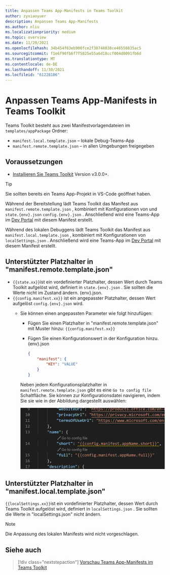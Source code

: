 ```yaml
---
title: Anpassen Teams App-Manifests in Teams Toolkit
author: zyxiaoyuer
description: Anpassen Teams App-Manifests
ms.author: nliu
ms.localizationpriority: medium
ms.topic: overview
ms.date: 11/29/2021
ms.openlocfilehash: 34b454f63eb900fce2f38748838ce46558835ac5
ms.sourcegitcommit: f1e6f90fb6f7f5825e55a6d18ccf004d0091fb6d
ms.translationtype: MT
ms.contentlocale: de-DE
ms.lasthandoff: 11/30/2021
ms.locfileid: "61228106"
---
```

# <a name="customize-teams-app-manifest-in-teams-toolkit"></a>Anpassen Teams App-Manifests in Teams Toolkit

Teams Toolkit besteht aus zwei Manifestvorlagendateien im `templates/appPackage` Ordner:

- `manifest.local.template.json` – lokale Debug-Teams-App
- `manifest.remote.template.json` – in allen Umgebungen freigegeben

## <a name="prerequisite"></a>Voraussetzungen

* [Installieren Sie Teams Toolkit](https://marketplace.visualstudio.com/items?itemName=TeamsDevApp.ms-teams-vscode-extension) Version v3.0.0+.

> [!TIP]
> Sie sollten bereits ein Teams App-Projekt in VS-Code geöffnet haben.

Während der Bereitstellung lädt Teams Toolkit das Manifest aus `manifest.remote.template.json` , kombiniert mit Konfigurationen von und `state.{env}.json` `config.{env}.json` . Anschließend wird eine Teams-App im [Dev Portal](https://dev.teams.microsoft.com/apps) mit diesem Manifest erstellt.

Während des lokalen Debuggens lädt Teams Toolkit das Manifest aus `manifest.local.template.json` , kombiniert mit Konfigurationen von `localSettings.json` . Anschließend wird eine Teams-App im [Dev Portal](https://dev.teams.microsoft.com/apps) mit diesem Manifest erstellt.

## <a name="supported-placeholder-in-manifestremotetemplatejson"></a>Unterstützter Platzhalter in "manifest.remote.template.json"

- `{{state.xx}}`ist ein vordefinierter Platzhalter, dessen Wert durch Teams Toolkit aufgelöst wird, definiert in `state.{env}.json` . Sie sollten die Werte nicht im Zustand ändern. {env}.json.
- `{{config.manifest.xx}}` ist ein angepasster Platzhalter, dessen Wert aufgelöst `config.{env}.json` wird.
  - Sie können einen angepassten Parameter wie folgt hinzufügen:
    - Fügen Sie einen Platzhalter in "manifest.remote.template.json" mit Muster hinzu: `{{config.manifest.xx}}`
    - Fügen Sie einen Konfigurationswert in der Konfiguration hinzu. {env}.json

        ```json
        {
            "manifest": {
                "KEY": "VALUE"
            }
        }
        ```

    Neben jedem Konfigurationsplatzhalter in `manifest.remote.template.json` gibt es eine `Go to config file` Schaltfläche. Sie können zur Konfigurationsdatei navigieren, indem Sie sie wie in der Abbildung dargestellt auswählen:

    ![zur Konfigurationsdatei wechseln](./images/gotoconfigfile.png)

## <a name="supported-placeholder-in-manifestlocaltemplatejson"></a>Unterstützter Platzhalter in "manifest.local.template.json"

`{{localSettings.xx}}`ist ein vordefinierter Platzhalter, dessen Wert durch Teams Toolkit aufgelöst wird, definiert in `localSettings.json` . Sie sollten die Werte in "localSettings.json" nicht ändern.

 > [!NOTE]
 > Die Anpassung des lokalen Manifests wird nicht vorgeschlagen.

## <a name="see-also"></a>Siehe auch

> [!div class="nextstepaction"]
> [Vorschau Teams App-Manifests im Teams Toolkit](TeamsFx-manifest-preview.md)
